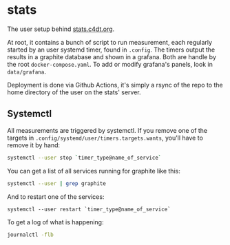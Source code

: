 # stats

The user setup behind [stats.c4dt.org](https://stats.c4dt.org).

At root, it contains a bunch of script to run measurement, each regularly
started by an user systemd timer, found in `.config`.
The timers output the results in a graphite database and shown in a grafana.
Both are handle by the root `docker-compose.yaml`.
To add or modify grafana's panels, look in `data/grafana`.

Deployment is done via Github Actions, it's simply a rsync of the repo to
the home directory of the user on the stats' server.

## Systemctl

All measurements are triggered by systemctl. If you remove one of the targets
in `.config/systemd/user/timers.targets.wants`, you'll have to remove it by hand:

```bash
systemctl --user stop `timer_type@name_of_service`
```

You can get a list of all services running for graphite like this:

```bash
systemctl --user | grep graphite
```

And to restart one of the services:

```
systemctl --user restart `timer_type@name_of_service`
```

To get a log of what is happening:

```bash
journalctl -flb
```
